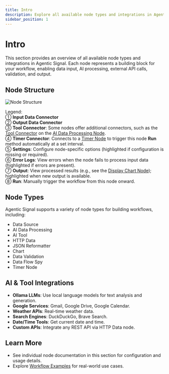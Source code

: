 ```yaml
---
title: Intro
description: Explore all available node types and integrations in Agentic Signal. Learn how to configure data sources, AI processors, validation, and output nodes for your workflows.
sidebar_position: 1
---
```


# Intro

This section provides an overview of all available node types and integrations in Agentic Signal. Each node represents a building block for your workflow, enabling data input, AI processing, external API calls, validation, and output.

## Node Structure

![Node Structure](/img/nodes/base-node.png)

Legend:  
① **Input Data Connector**  
② **Output Data Connector**  
③ **Tool Connector**: Some nodes offer additional connectors, such as the [Tool Connector](/docs/nodes/ai/ai-tool) on the [AI Data Processing Node](/docs/nodes/ai/llm-process).  
④ **Timer Connector**: Connects to a [Timer Node](/docs/nodes/input/timer-node) to trigger this node **Run** method automatically at a set interval.  
⑤ **Settings**: Configure node-specific options (highlighted if configuration is missing or required).  
⑥ **Error Logs**: View errors when the node fails to process input data (highlighted if errors are present).  
⑦ **Output**: View processed results (e.g., see the [Display Chart Node](/docs/nodes/output/chart)); highlighted when new output is available.  
⑧ **Run**: Manually trigger the workflow from this node onward.  

## Node Types

Agentic Signal supports a variety of node types for building workflows, including:

- Data Source
- AI Data Processing
- AI Tool
- HTTP Data
- JSON Reformatter
- Chart
- Data Validation
- Data Flow Spy
- Timer Node

## AI & Tool Integrations

- **Ollama LLMs**: Use local language models for text analysis and generation.
- **Google Services**: Gmail, Google Drive, Google Calendar.
- **Weather APIs**: Real-time weather data.
- **Search Engines**: DuckDuckGo, Brave Search.
- **Date/Time Tools**: Get current date and time.
- **Custom APIs**: Integrate any REST API via HTTP Data node.

## Learn More

- See individual node documentation in this section for configuration and usage details.
- Explore [Workflow Examples](/docs/workflows/overview) for real-world use cases.